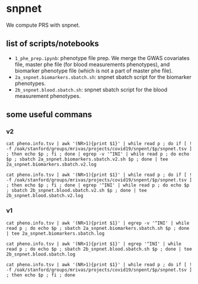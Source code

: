# snpnet

We compute PRS with snpnet.

## list of scripts/notebooks

- `1_phe_prep.ipynb`: phenotype file prep. We merge the GWAS covariates file, master phe file (for blood measurements phenotypes), and biomarker phenotype file (which is not a part of master phe file).
- `2a_snpnet.biomarkers.sbatch.sh`: snpnet sbatch script for the biomarker phenotypes.
- `2b_snpnet.blood.sbatch.sh`: snpnet sbatch script for the blood measurement phenotypes.

## some useful commans

### v2

```
cat pheno.info.tsv | awk '(NR>1){print $1}' | while read p ; do if [ ! -f /oak/stanford/groups/mrivas/projects/covid19/snpent/$p/snpnet.tsv ] ; then echo $p ; fi ; done | egrep -v '^INI' | while read p ; do echo $p ; sbatch 2a_snpnet.biomarkers.sbatch.v2.sh $p ; done | tee 2a_snpnet.biomarkers.sbatch.v2.log

cat pheno.info.tsv | awk '(NR>1){print $1}' | while read p ; do if [ ! -f /oak/stanford/groups/mrivas/projects/covid19/snpent/$p/snpnet.tsv ] ; then echo $p ; fi ; done | egrep '^INI' | while read p ; do echo $p ; sbatch 2b_snpnet.blood.sbatch.v2.sh $p ; done | tee 2b_snpnet.blood.sbatch.v2.log
```

### v1

```
cat pheno.info.tsv | awk '(NR>1){print $1}' | egrep -v '^INI' | while read p ; do echo $p ; sbatch 2a_snpnet.biomarkers.sbatch.sh $p ; done | tee 2a_snpnet.biomarkers.sbatch.log

cat pheno.info.tsv | awk '(NR>1){print $1}' | egrep '^INI' | while read p ; do echo $p ; sbatch 2b_snpnet.blood.sbatch.sh $p ; done | tee 2b_snpnet.blood.sbatch.log
```

```
cat pheno.info.tsv | awk '(NR>1){print $1}' | while read p ; do if [ ! -f /oak/stanford/groups/mrivas/projects/covid19/snpent/$p/snpnet.tsv ] ; then echo $p ; fi ; done 
```